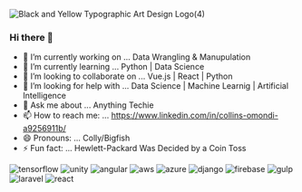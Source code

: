 ![Black and Yellow Typographic Art   Design Logo(4)](https://user-images.githubusercontent.com/41758123/132143215-a06642f3-7985-4195-8faf-c64a290990d2.png)

### Hi there 👋

- 🔭 I’m currently working on ... Data Wrangling & Manupulation
- 🌱 I’m currently learning ... Python | Data Science 
- 👯 I’m looking to collaborate on ... Vue.js | React | Python
- 🤔 I’m looking for help with ... Data Science | Machine Learnig | Artificial Intelligence
- 💬 Ask me about ... Anything Techie
- 📫 How to reach me: ... https://www.linkedin.com/in/collins-omondi-a9256911b/
- 😄 Pronouns: ... Colly/Bigfish
- ⚡ Fun fact: ... Hewlett-Packard Was Decided by a Coin Toss

<img align="left" width="26px">

![tensorflow](https://user-images.githubusercontent.com/41758123/132144035-60b2c761-b881-4e83-b241-8b2ee0c7f591.png)
![unity](https://user-images.githubusercontent.com/41758123/132144036-112b439e-cab4-4baa-bf2c-29435fb83d88.png)
![angular](https://user-images.githubusercontent.com/41758123/132144037-04df9aa1-ad0c-49b4-bd21-2da77a7c3518.png)
![aws](https://user-images.githubusercontent.com/41758123/132144039-42df0f67-d5a5-4d5b-acba-09af968223c7.png)
![azure](https://user-images.githubusercontent.com/41758123/132144040-7eb979f7-bd14-416d-abbd-838748020304.png)
![django](https://user-images.githubusercontent.com/41758123/132144041-6635d5ab-7244-4902-b1a9-c01f80a91363.png)
![firebase](https://user-images.githubusercontent.com/41758123/132144043-bb692f19-a82e-47b0-8d8d-12fca4629484.png)
![gulp](https://user-images.githubusercontent.com/41758123/132144045-c8f8e448-e0c8-4f4a-9377-3a13f81e89f7.png)
![laravel](https://user-images.githubusercontent.com/41758123/132144047-c5cbe259-b62e-41ca-b6c1-3689f88e6b69.png)
![react](https://user-images.githubusercontent.com/41758123/132144049-a5c54c6d-a625-4671-93f1-0c2cbaae9c5c.png)


<!--
**ColloBigfish/collobigfish** is a ✨ _special_ ✨ repository because its `README.md` (this file) appears on your GitHub profile.

Here are some ideas to get you started:

- 🔭 I’m currently working on ... Data Wrangling & Manupulation
- 🌱 I’m currently learning ... Python | Data Science 
- 👯 I’m looking to collaborate on ... Vue.js | React | Python
- 🤔 I’m looking for help with ... Data Science | Machine Learnig | Artificial Intelligence
- 💬 Ask me about ... Anything Techie
- 📫 How to reach me: ... https://www.linkedin.com/in/collins-omondi-a9256911b/
- 😄 Pronouns: ... Colly/Bigfish
- ⚡ Fun fact: ... Hewlett-Packard Was Decided by a Coin Toss
-->
